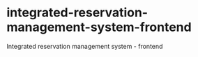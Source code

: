 # integrated-reservation-management-system-frontend
Integrated reservation management system - frontend
